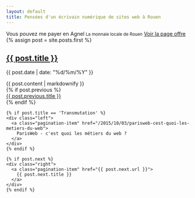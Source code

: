 ```yaml
---
layout: default
title: Pensées d'un écrivain numérique de sites web à Rouen
---
```


<div class="exergue">
  Vous pouvez me payer en Agnel
  <small>La monnaie locale de Rouen</small>
  <a href="/conseil-prestation-formation">Voir la page offre</a>
</div>

<div class="wrapper"> 
  {% assign post = site.posts.first %}
  <section class="post">
    <h1><a href="{{ post.url }}">{{ post.title }}</a></h1>
    <p class="post-meta">{{ post.date | date: "%d/%m/%Y" }}</p>
    {{ post.content | markdownify }}
  </section>

  <div class="pagination"  role="navigation">
    {% if post.previous %}
    <div class="left">
      <a class="pagination-item" href="{{ post.previous.url }}">
        {{ post.previous.title }}
      </a>
    </div>
    {% endif %}

    {% if post.title == 'Transmutation' %} 
    <div class="left">
      <a class="pagination-item" href="/2015/10/03/parisweb-cest-quoi-les-metiers-du-web">
        ParisWeb - c'est quoi les métiers du web ?
      </a>
    </div>
    {% endif %}

    {% if post.next %}
    <div class="right">
      <a class="pagination-item" href="{{ post.next.url }}">
        {{ post.next.title }}
      </a>
    </div>
    {% endif %}
  </div>
</div>
